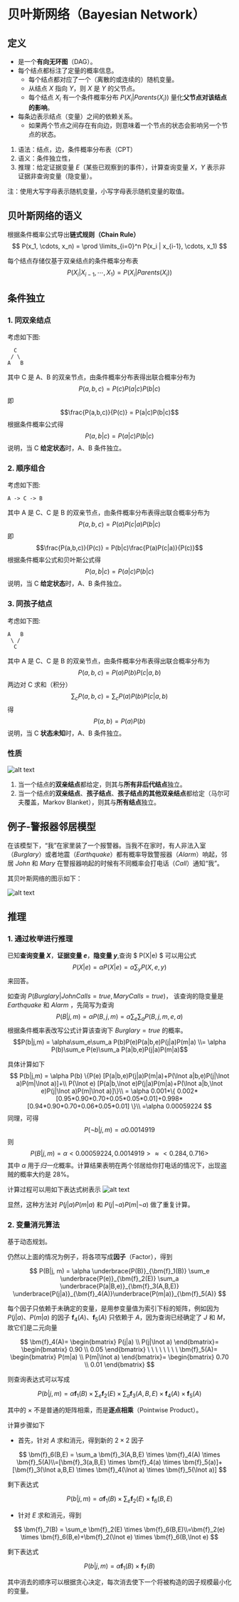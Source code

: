 # 贝叶斯网络（Bayesian Network）

## 定义

- 是一个**有向无环图**（DAG）。
- 每个结点都标注了定量的概率信息。
  - 每个结点都对应了一个（离散的或连续的）随机变量。
  - 从结点 $X$ 指向 $Y$，则 $X$ 是 $Y$ 的父节点。
  - 每个结点 $X_i$ 有一个条件概率分布 $P(X_i | Parents(X_i))$ 量化**父节点对该结点的影响**。
- 每条边表示结点（变量）之间的依赖关系。
  - 如果两个节点之间存在有向边，则意味着一个节点的状态会影响另一个节点的状态。

1. 语法：结点，边，条件概率分布表（CPT）
2. 语义：条件独立性，
3. 推理：给定证据变量 $E$（某些已观察到的事件），计算查询变量 $X$，$Y$ 表示非证据非查询变量（隐变量）。

注：使用大写字母表示随机变量，小写字母表示随机变量的取值。

## 贝叶斯网络的语义

根据条件概率公式导出**链式规则（Chain Rule）**
$$ P(x_1, \cdots, x_n) = \prod \limits_{i=0}^n P(x_i | x_{i-1}, \cdots, x_1) $$

每个结点存储仅基于双亲结点的条件概率分布表
$$ P(X_i | X_{i-1}, \cdots, X_1) = P(X_i | Parents(X_i)) $$

## 条件独立

### 1. 同双亲结点

考虑如下图:

```shell
  C
 / \
A   B
```

其中 C 是 A、B 的双亲节点，由条件概率分布表得出联合概率分布为
$$P(a,b,c) = P(c)P(a|c)P(b|c)$$
即
$$\frac{P(a,b,c)}{P(c)} = P(a|c)P(b|c)$$
根据条件概率公式得
$$P(a,b|c) = P(a|c)P(b|c)$$
说明，当 C **给定状态**时，A、B 条件独立。

### 2. 顺序组合

考虑如下图:

```shell
A -> C -> B
```

其中 A 是 C、C 是 B 的双亲节点，由条件概率分布表得出联合概率分布为
$$P(a,b,c) = P(a)P(c|a)P(b|c)$$
即
$$\frac{P(a,b,c)}{P(c)} = P(b|c)\frac{P(a)P(c|a)}{P(c)}$$
根据条件概率公式和贝叶斯公式得
$$P(a,b|c) = P(a|c)P(b|c)$$
说明，当 C **给定状态**时，A、B 条件独立。

### 3. 同孩子结点

考虑如下图:

```shell
A   B
 \ /
  C
```

其中 A 是 C、C 是 B 的双亲节点，由条件概率分布表得出联合概率分布为
$$P(a,b,c) = P(a)P(b)P(c|a,b)$$
两边对 C 求和（积分）
$$\sum_{c}{P(a,b,c)} = \sum_{c}{P(a)P(b)P(c|a,b)}$$
得
$$P(a,b) = P(a)P(b)$$
说明，当 C **状态未知**时，A、B 条件独立。

### 性质

![alt text](images/贝叶斯网络-性质.png)

1. 当一个结点的**双亲结点**都给定，则其与**所有非后代结点**独立。
2. 当一个结点的**双亲结点**、**孩子结点**、**孩子结点的其他双亲结点**都给定（马尔可夫覆盖，Markov Blanket），则其与**所有结点**独立。

## 例子-警报器邻居模型

在该模型下，“我”在家里装了一个报警器。当我不在家时，有人非法入室（$Burglary$）或者地震（$Earthquake$）都有概率导致警报器（$Alarm$）响起，邻居 $John$ 和 $Mary$ 在警报器响起的时候有不同概率会打电话（$Call$）通知“我”。

其贝叶斯网络的图示如下：

![alt text](images/贝叶斯网络-警报器邻居模型.png)

## 推理

### 1. 通过枚举进行推理

已知**查询变量 $X$**，**证据变量 $e$**，**隐变量 $y$**,查询 $ P(X|e) $ 可以用公式
$$ P(X|e) = \alpha P(X|e) = \alpha \sum_{y}P(X,e,y) $$来回答。

如查询 $P(Burglary|JohnCalls = true, MaryCalls = true)$，
该查询的隐变量是 $Earthquake$ 和 $Alarm$ ，先简写为查询
$$P(B|j,m) = \alpha P(B,j,m) = \alpha\sum_e\sum_a P(B,j,m,e,a)$$
根据条件概率表改写公式计算该查询下 $Burglary = true$ 的概率。
$$P(b|j,m) = \alpha\sum_e\sum_a P(b)P(e)P(a|b,e)P(j|a)P(m|a) \\= \alpha P(b)\sum_e P(e)\sum_a P(a|b,e)P(j|a)P(m|a)$$

具体计算如下
$$
P(b|j,m) = \alpha P(b) \{P(e) [P(a|b,e)P(j|a)P(m|a)+P(\lnot a|b,e)P(j|\lnot a)P(m|\lnot a)]+\\
P(\lnot e) [P(a|b,\lnot e)P(j|a)P(m|a)+P(\lnot a|b,\lnot e)P(j|\lnot a)P(m|\lnot a)]\}\\
= \alpha 0.001*\{ 0.002*[0.95*0.90*0.70+0.05*0.05*0.01]+0.998*[0.94*0.90*0.70+0.06*0.05*0.01] \}\\
=\alpha 0.00059224
$$
同理，可得
$$P(\lnot b|j,m) = \alpha 0.0014919$$
则
$$P(B|j,m) = \alpha <0.00059224,0.0014919> \approx <0.284,0.716>$$
其中 $\alpha$ 用于*归一化*概率。计算结果表明在两个邻居给你打电话的情况下，出现盗贼的概率大约是 $28\%$。

计算过程可以用如下表达式树表示
![alt text](images/贝叶斯网络-计算树.png)

显然，这种方法对 $P(j|a)P(m|a)$ 和 $P(j|\lnot a)P(m|\lnot a)$ 做了重复计算。

### 2. 变量消元算法

基于动态规划。

仍然以上面的情况为例子，将各项写成**因子**（Factor），得到

$$
P(B|j, m) = \alpha \underbrace{P(B)}_{\bm{f}_1(B)} \sum_e
\underbrace{P(e)}_{\bm{f}_2(E)}
\sum_a \underbrace{P(a|B,e)}_{\bm{f}_3(A,B,E)} \underbrace{P(j|a)}_{\bm{f}_4(A)}\underbrace{P(m|a)}_{\bm{f}_5(A)}
$$

每个因子只依赖于未确定的变量，是用参变量值为索引下标的矩阵，例如因为 $P(j|a)$、$P(m|a)$ 的因子 $\bm{f}_4(A)$、$\bm{f}_5(A)$ 只依赖于 $A$，因为查询已经确定了 $J$ 和 $M$，故它们是二元向量

$$
\bm{f}_4(A)=
\begin{bmatrix}
  P(j|a) \\
  P(j|\lnot a)
\end{bmatrix}=
\begin{bmatrix}
  0.90 \\
  0.05
\end{bmatrix}
\ \ \ \ \ \ \ \ \bm{f}_5(A)=
\begin{bmatrix}
  P(m|a) \\
  P(m|\lnot a)
\end{bmatrix}=
\begin{bmatrix}
  0.70 \\
  0.01
\end{bmatrix}
$$

则查询表达式可以写成

$$
P(b|j, m) = \alpha \bm{f}_1(B) \times \sum_e \bm{f}_2(E) \times\sum_a \bm{f}_3(A,B,E) \times \bm{f}_4(A) \times \bm{f}_5(A)
$$

其中的 $\times$ 不是普通的矩阵相乘，而是**逐点相乘**（Pointwise Product）。

计算步骤如下

- 首先，针对 $A$ 求和消元，得到新的 $2 \times 2$ 因子

$$
\bm{f}_6(B,E) = \sum_a \bm{f}_3(A,B,E) \times \bm{f}_4(A) \times \bm{f}_5(A)\\=[\bm{f}_3(a,B,E) \times \bm{f}_4(a) \times \bm{f}_5(a)]+[\bm{f}_3(\lnot a,B,E) \times \bm{f}_4(\lnot a) \times \bm{f}_5(\lnot a)]
$$

  剩下表达式

$$
P(b|j, m) = \alpha \bm{f}_1(B) \times \sum_e \bm{f}_2(E) \times \bm{f}_6(B,E)
$$

- 针对 $E$ 求和消元，得到

$$
\bm{f}_7(B) = \sum_e \bm{f}_2(E) \times \bm{f}_6(B,E)\\=\bm{f}_2(e) \times \bm{f}_6(B,e)+\bm{f}_2(\lnot e) \times \bm{f}_6(B,\lnot e)
$$

  剩下表达式

$$
P(b|j,m) = \alpha \bm{f}_1(B) \times \bm{f}_7(B)
$$

其中消去的顺序可以根据贪心决定，每次消去使下一个将被构造的因子规模最小化的变量。
